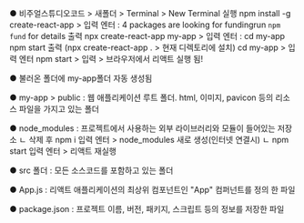 
● 비주얼스튜디오코드 > 새폴더 > Terminal > New Terminal  실행
	npm install -g create-react-app > 입력 엔터 : 4 packages are looking for fundingrun `npm fund` for details 출력
	npx create-react-app my-app > 입력 엔터 :  cd my-app npm start 출력
	(npx create-react-app . > 현재 디렉토리에 설치)
	cd my-app >  입력 엔터
	npm start > 입력 > 브라우저에서 리액트 실행 됨!

● 불러온 폴더에 my-app폴더 자동 생성됨

● my-app > public : 웹 애플리케이션 루트 폴더.
		   html, 이미지, pavicon 등의 리소스 파일을 가지고 있는 폴더

● node_modules : 프로젝트에서 사용하는 외부 라이브러리와 모듈이 들어있는 저장소
  ㄴ 삭제 후 npm i  입력 엔터 > node_modules 새로 생성(인터넷 연결시)
  ㄴ npm start 입력 엔터 > 리액트 재실행

● src 폴더 : 모든 소스코드를 포함하고 있는 폴더

● App.js : 리액트 애플리케이션의 최상위 컴포넌트인 "App" 컴퍼넌트를 정의 한 파일

● package.json :  프로젝트 이름, 버전, 패키지, 스크립트 등의 정보를 저장한 파일
